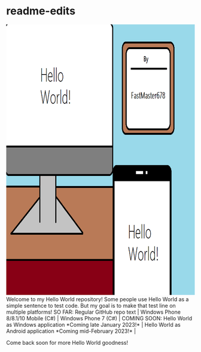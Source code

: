 # readme-edits
<img src="/Test/Hello World!.png" width="900" height="723"/>
Welcome to my Hello World repository!
Some people use Hello World as a simple sentence to test code.
But my goal is to make that test line on multiple platforms!
SO FAR: Regular GitHub repo text | Windows Phone 8/8.1/10 Mobile (C#) | Windows Phone 7 (C#) |
COMING SOON: Hello World as Windows application *Coming late January 2023!* | Hello World as Android application *Coming mid-February 2023!* |


Come back soon for more Hello World goodness!
